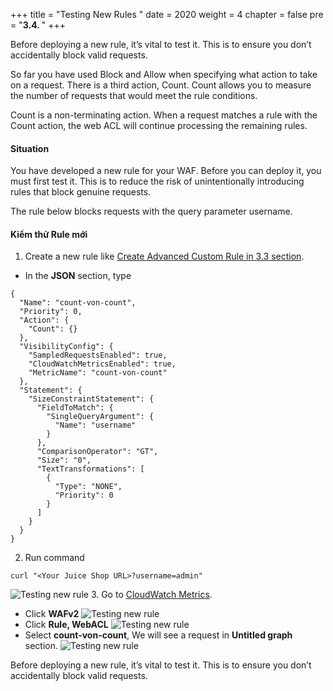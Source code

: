 +++
title = "Testing New Rules "
date = 2020
weight = 4
chapter = false
pre = "<b>3.4. </b>"
+++

Before deploying a new rule, it’s vital to test it. This is to ensure you don’t accidentally block valid requests.

So far you have used Block and Allow when specifying what action to take on a request. There is a third action, Count. Count allows you to measure the number of requests that would meet the rule conditions.

Count is a non-terminating action. When a request matches a rule with the Count action, the web ACL will continue processing the remaining rules.

#### Situation
You have developed a new rule for your WAF. Before you can deploy it, you must first test it. This is to reduce the risk of unintentionally introducing rules that block genuine requests.

The rule below blocks requests with the query parameter username.
#### Kiểm thử Rule mới
1. Create a new rule like [Create Advanced Custom Rule in 3.3 section](../3.3-createadvancecustomrule/).
* In the **JSON** section, type 
```
{
  "Name": "count-von-count",
  "Priority": 0,
  "Action": {
    "Count": {}
  },
  "VisibilityConfig": {
    "SampledRequestsEnabled": true,
    "CloudWatchMetricsEnabled": true,
    "MetricName": "count-von-count"
  },
  "Statement": {
    "SizeConstraintStatement": {
      "FieldToMatch": {
        "SingleQueryArgument": {
          "Name": "username"
        }
      },
      "ComparisonOperator": "GT",
      "Size": "0",
      "TextTransformations": [
        {
          "Type": "NONE",
          "Priority": 0
        }
      ]
    }
  }
}
```
2. Run command
```
curl "<Your Juice Shop URL>?username=admin"
```
![Testing new rule](/images/3-useawswaf/3.4-testingnewrule/testingnewrule-001.png?width=60pc)
3. Go to [CloudWatch Metrics](https://console.aws.amazon.com/cloudwatch/home?#metricsV2:graph=~()).
* Click **WAFv2**
![Testing new rule](/images/3-useawswaf/3.4-testingnewrule/testingnewrule-002.png?width=90pc)
* Click **Rule, WebACL**
![Testing new rule](/images/3-useawswaf/3.4-testingnewrule/testingnewrule-003.png?width=90pc)
* Select **count-von-count**, We will see a request in **Untitled graph** section.
![Testing new rule](/images/3-useawswaf/3.4-testingnewrule/testingnewrule-004.png?width=90pc)

Before deploying a new rule, it’s vital to test it. This is to ensure you don’t accidentally block valid requests.